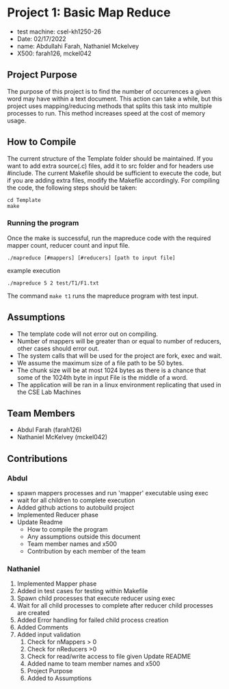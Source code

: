 # Project 1: Basic Map Reduce

- test machine: csel-kh1250-26
- Date: 02/17/2022
- name: Abdullahi Farah, Nathaniel Mckelvey
- X500: farah126, mckel042

## Project Purpose
The purpose of this project is to find the number of occurrences a given word may have within a text document. This action can take a while, but this project uses mapping/reducing methods that splits this task into multiple processes to run. This method increases speed at the cost of memory usage.

## How to Compile
The current structure of the Template folder should be maintained. If you want to add extra source(.c)
files, add it to src folder and for headers use #include. The current Makefile should be sufficient to execute
the code, but if you are adding extra files, modify the Makefile accordingly. For compiling the code, the
following steps should be taken:
```
cd Template
make
```

### Running the program
Once the make is successful, run the mapreduce code with the required mapper count, reducer count and
input file.
```
./mapreduce [#mappers] [#reducers] [path to input file]
```
example execution
```
./mapreduce 5 2 test/T1/F1.txt
```
The command `make t1` runs the mapreduce program with test input.

## Assumptions
- The template code will not error out on compiling.
- Number of mappers will be greater than or equal to number of reducers, other cases should error
out.
- The system calls that will be used for the project are fork, exec and wait.
- We assume the maximum size of a file path to be 50 bytes.
- The chunk size will be at most 1024 bytes as there is a chance that some of the 1024th byte
in input File is the middle of a word.
- The application will be ran in a linux environment replicating that used in the CSE Lab Machines

## Team Members
* Abdul Farah (farah126)
* Nathaniel McKelvey (mckel042)

## Contributions
### Abdul
- spawn mappers processes and run 'mapper' executable using exec
- wait for all children to complete execution
- Added github actions to autobuild project
- Implemented Reducer phase
- Update Readme
   - How to compile the program
   - Any assumptions outside this document
   - Team member names and x500
   - Contribution by each member of the team

### Nathaniel
1. Implemented Mapper phase
1. Added in test cases for testing within Makefile
1. Spawn child processes that execute reducer using exec
1. Wait for all child processes to complete after reducer child processes are 
   created
1. Added Error handling for failed child process creation
1. Added Comments
1. Added input validation
   1. Check for nMappers > 0
   1. Check for nReducers >0
   1. Check for read/write access to file given
Update README
   1. Added name to team member names and x500
   1. Project Purpose
   1. Added to Assumptions
   
